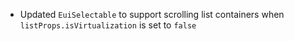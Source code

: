 - Updated `EuiSelectable` to support scrolling list containers when `listProps.isVirtualization` is set to `false`
